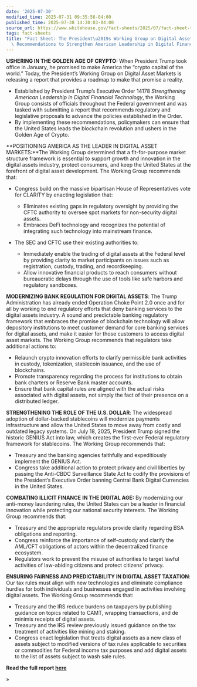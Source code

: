 ```yaml
---
date: '2025-07-30'
modified_time: 2025-07-31 09:35:56-04:00
published_time: 2025-07-30 14:30:03-04:00
source_url: https://www.whitehouse.gov/fact-sheets/2025/07/fact-sheet-the-presidents-working-group-on-digital-asset-markets-releases-recommendations-to-strengthen-american-leadership-in-digital-financial-technology/
tags: fact-sheets
title: "Fact Sheet: The President\u2019s Working Group on Digital Asset Markets Releases\
  \ Recommendations to Strengthen American Leadership in Digital Financial Technology"
---
```

 
**USHERING IN THE GOLDEN AGE OF CRYPTO:** When President Trump took
office in January, he promised to make America the “crypto capital of
the world.” Today, the President’s Working Group on Digital Asset
Markets is releasing a report that provides a roadmap to make that
promise a reality.

-   Established by President Trump’s Executive Order 14178
    *Strengthening American Leadership in Digital Financial Technology*,
    the Working Group consists of officials throughout the Federal
    government and was tasked with submitting a report that recommends
    regulatory and legislative proposals to advance the policies
    established in the Order.
-   By implementing these recommendations, policymakers can ensure that
    the United States leads the blockchain revolution and ushers in the
    Golden Age of Crypto.

**POSITIONING AMERICA AS THE LEADER IN DIGITAL ASSET MARKETS:**The
Working Group determined that a fit-for-purpose market structure
framework is essential to support growth and innovation in the digital
assets industry, protect consumers, and keep the United States at the
forefront of digital asset development. The Working Group recommends
that:

-   Congress build on the massive bipartisan House of Representatives
    vote for CLARITY by enacting legislation that:
    -   Eliminates existing gaps in regulatory oversight by providing
        the CFTC authority to oversee spot markets for non-security
        digital assets.

    <!-- -->

    -   Embraces DeFi technology and recognizes the potential of
        integrating such technology into mainstream finance.
-   The SEC and CFTC use their existing authorities to:
    -   Immediately enable the trading of digital assets at the Federal
        level by providing clarity to market participants on issues such
        as registration, custody, trading, and recordkeeping.

    <!-- -->

    -   Allow innovative financial products to reach consumers without
        bureaucratic delays through the use of tools like safe harbors
        and regulatory sandboxes.  

**MODERNIZING BANK REGULATION FOR DIGITAL ASSETS**: The Trump
Administration has already ended Operation Choke Point 2.0 once and for
all by working to end regulatory efforts that deny banking services to
the digital assets industry. A sound and predictable banking regulatory
framework that embraces the promise of blockchain technology will allow
depository institutions to meet customer demand for core banking
services for digital assets, and make it easier for those customers to
access digital asset markets. The Working Group recommends that
regulators take additional actions to:

-   Relaunch crypto innovation efforts to clarify permissible bank
    activities in custody, tokenization, stablecoin issuance, and the
    use of blockchains.
-   Promote transparency regarding the process for institutions to
    obtain bank charters or Reserve Bank master accounts.
-   Ensure that bank capital rules are aligned with the actual risks
    associated with digital assets, not simply the fact of their
    presence on a distributed ledger.

**STRENGTHENING THE ROLE OF THE U.S. DOLLAR**: The widespread adoption
of dollar-backed stablecoins will modernize payments infrastructure and
allow the United States to move away from costly and outdated legacy
systems. On July 18, 2025, President Trump signed the historic GENIUS
Act into law, which creates the first-ever Federal regulatory framework
for stablecoins. The Working Group recommends that:

-   Treasury and the banking agencies faithfully and expeditiously
    implement the GENIUS Act.
-   Congress take additional action to protect privacy and civil
    liberties by passing the Anti-CBDC Surveillance State Act to codify
    the provisions of the President’s Executive Order banning Central
    Bank Digital Currencies in the United States.

**COMBATING ILLICIT FINANCE** **IN THE DIGITAL AGE:** By modernizing our
anti-money laundering rules, the United States can be a leader in
financial innovation while protecting our national security interests.
The Working Group recommends that:

-   Treasury and the appropriate regulators provide clarity regarding
    BSA obligations and reporting.
-   Congress reinforce the importance of self-custody and clarify the
    AML/CFT obligations of actors within the decentralized finance
    ecosystem.
-   Regulators work to prevent the misuse of authorities to target
    lawful activities of law-abiding citizens and protect citizens’
    privacy.

**ENSURING FAIRNESS AND PREDICTABILITY IN DIGITAL ASSET TAXATION**: Our
tax rules must align with new technologies and eliminate compliance
hurdles for both individuals and businesses engaged in activities
involving digital assets. The Working Group recommends that:

-   Treasury and the IRS reduce burdens on taxpayers by publishing
    guidance on topics related to CAMT, wrapping transactions, and de
    minimis receipts of digital assets.
-   Treasury and the IRS review previously issued guidance on the tax
    treatment of activities like mining and staking.
-   Congress enact legislation that treats digital assets as a new class
    of assets subject to modified versions of tax rules applicable to
    securities or commodities for Federal income tax purposes and add
    digital assets to the list of assets subject to wash sale rules.

**Read the full report [here](https://www.whitehouse.gov/crypto/)**

»
